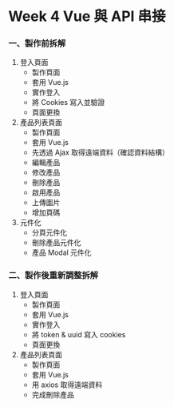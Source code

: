 # Week 4 Vue 與 API 串接

### 一、製作前拆解

1. 登入頁面
   - 製作頁面
   - 套用 Vue.js
   - 實作登入
   - 將 Cookies 寫入並驗證
   - 頁面更換
2. 產品列表頁面
   - 製作頁面
   - 套用 Vue.js
   - 先透過 Ajax 取得遠端資料（確認資料結構）
   - 編輯產品
   - 修改產品
   - 刪除產品
   - 啟用產品
   - 上傳圖片
   - 增加頁碼
3. 元件化
   - 分頁元件化
   - 刪除產品元件化
   - 產品 Modal 元件化


### 二、製作後重新調整拆解

1. 登入頁面
   - 製作頁面
   - 套用 Vue.js
   - 實作登入
   - 將 token & uuid 寫入 cookies
   - 頁面更換
2. 產品列表頁面
   - 製作頁面
   - 套用 Vue.js
   - 用 axios 取得遠端資料
   - 完成刪除產品